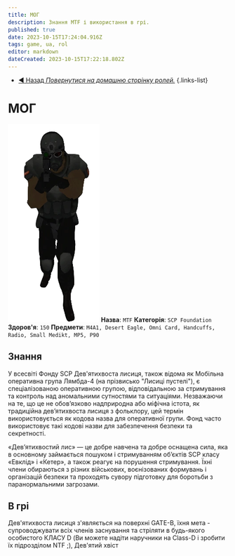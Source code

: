 ```yaml
---
title: МОГ
description: Знання MTF і використання в грі.
published: true
date: 2023-10-15T17:24:04.916Z
tags: game, ua, rol
editor: markdown
dateCreated: 2023-10-15T17:22:18.802Z
---
```


- [:arrow_backward: Назад *Повернутися на домашню сторінку ролей.*](/uk/game/jobs)
{.links-list}
# МОГ
![ntf_gun_up.png](/images/roles/ntf_gun_up.png)
**Назва**: `MTF`
**Категорія**: `SCP Foundation`
**Здоров'я**: `150`
**Предмети**: `M4A1, Desert Eagle, Omni Card, Handcuffs, Radio, Small Medikt, MP5, P90`
## Знання

У всесвіті Фонду SCP Дев'ятихвоста лисиця, також відома як Мобільна оперативна група Лямбда-4 (на прізвисько "Лисиці пустелі"), є спеціалізованою оперативною групою, відповідальною за стримування та контроль над аномальними сутностями та ситуаціями. Незважаючи на те, що це не обов’язково надприродна або міфічна істота, як традиційна дев’ятихвоста лисиця з фольклору, цей термін використовується як кодова назва для оперативної групи. Фонд часто використовує такі кодові назви для забезпечення безпеки та секретності.

«Дев’ятихвостий лис» — це добре навчена та добре оснащена сила, яка в основному займається пошуком і стримуванням об’єктів SCP класу «Евклід» і «Кетер», а також реагує на порушення стримування. Їхні члени обираються з різних військових, воєнізованих формувань і організацій безпеки та проходять сувору підготовку для боротьби з паранормальними загрозами.
## В грі
Дев'ятихвоста лисиця з'являється на поверхні GATE-B, їхня мета - супроводжувати всіх членів заснування та стріляти в будь-якого особистого КЛАСУ D (Ви можете надіти наручники на Class-D і зробити їх підрозділом NTF ;), Дев'ятий хвіст